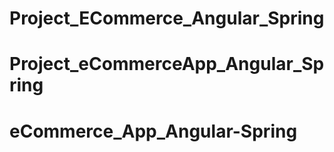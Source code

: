 # Project_ECommerce_Angular_Spring
# Project_eCommerceApp_Angular_Spring
# eCommerce_App_Angular-Spring

